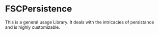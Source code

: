 # FSCPersistence

This is a general usage Library. It deals with the intricacies of persistance and is highly customizable.
